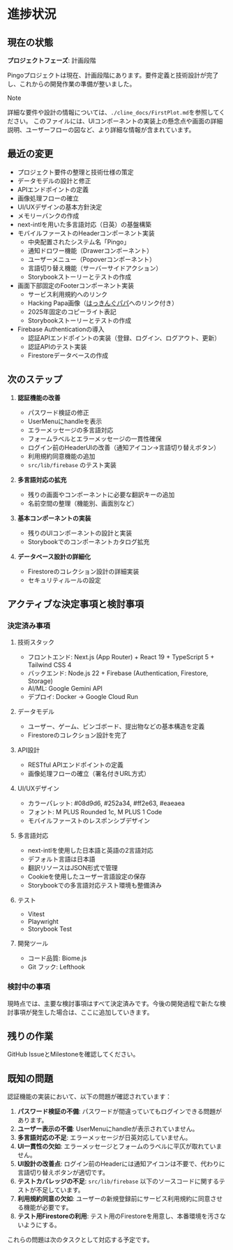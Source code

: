 # 進捗状況

## 現在の状態

**プロジェクトフェーズ**: 計画段階

Pingoプロジェクトは現在、計画段階にあります。要件定義と技術設計が完了し、これからの開発作業の準備が整いました。

> [!NOTE]
> 詳細な要件や設計の情報については、`./cline_docs/FirstPlot.md`を参照してください。
> このファイルには、UIコンポーネントの実装上の懸念点や画面の詳細説明、ユーザーフローの図など、より詳細な情報が含まれています。

## 最近の変更

- プロジェクト要件の整理と技術仕様の策定
- データモデルの設計と修正
- APIエンドポイントの定義
- 画像処理フローの確立
- UI/UXデザインの基本方針決定
- メモリーバンクの作成
- next-intlを用いた多言語対応（日英）の基盤構築
- モバイルファーストのHeaderコンポーネント実装
  - 中央配置されたシステム名「Pingo」
  - 通知ドロワー機能（Drawerコンポーネント）
  - ユーザーメニュー（Popoverコンポーネント）
  - 言語切り替え機能（サーバーサイドアクション）
  - Storybookストーリーとテストの作成
- 画面下部固定のFooterコンポーネント実装
  - サービス利用規約へのリンク
  - Hacking Papa画像（[はっきんぐパパ](https://hacking-papa.com)へのリンク付き）
  - 2025年固定のコピーライト表記
  - Storybookストーリーとテストの作成
- Firebase Authenticationの導入
  - 認証APIエンドポイントの実装（登録、ログイン、ログアウト、更新）
  - 認証APIのテスト実装
  - Firestoreデータベースの作成

## 次のステップ

1. **認証機能の改善**
   - パスワード検証の修正
   - UserMenuにhandleを表示
   - エラーメッセージの多言語対応
   - フォームラベルとエラーメッセージの一貫性確保
   - ログイン前のHeaderUIの改善（通知アイコン→言語切り替えボタン）
   - 利用規約同意機能の追加
   - `src/lib/firebase` のテスト実装

2. **多言語対応の拡充**
   - 残りの画面やコンポーネントに必要な翻訳キーの追加
   - 名前空間の整理（機能別、画面別など）

3. **基本コンポーネントの実装**
   - 残りのUIコンポーネントの設計と実装
   - Storybookでのコンポーネントカタログ拡充

4. **データベース設計の詳細化**
   - Firestoreのコレクション設計の詳細実装
   - セキュリティルールの設定

## アクティブな決定事項と検討事項

### 決定済み事項

1. 技術スタック
   - フロントエンド: Next.js (App Router) + React 19 + TypeScript 5 + Tailwind CSS 4
   - バックエンド: Node.js 22 + Firebase (Authentication, Firestore, Storage)
   - AI/ML: Google Gemini API
   - デプロイ: Docker → Google Cloud Run

2. データモデル
   - ユーザー、ゲーム、ビンゴボード、提出物などの基本構造を定義
   - Firestoreのコレクション設計を完了

3. API設計
   - RESTful APIエンドポイントの定義
   - 画像処理フローの確立（署名付きURL方式）

4. UI/UXデザイン
   - カラーパレット: #08d9d6, #252a34, #ff2e63, #eaeaea
   - フォント: M PLUS Rounded 1c, M PLUS 1 Code
   - モバイルファーストのレスポンシブデザイン

5. 多言語対応
   - next-intlを使用した日本語と英語の2言語対応
   - デフォルト言語は日本語
   - 翻訳リソースはJSON形式で管理
   - Cookieを使用したユーザー言語設定の保存
   - Storybookでの多言語対応テスト環境も整備済み

6. テスト
   - Vitest
   - Playwright
   - Storybook Test

7. 開発ツール
   - コード品質: Biome.js
   - Git フック: Lefthook

### 検討中の事項

現時点では、主要な検討事項はすべて決定済みです。今後の開発過程で新たな検討事項が発生した場合は、ここに追加していきます。

## 残りの作業

GitHub IssueとMilestoneを確認してください。

## 既知の問題

認証機能の実装において、以下の問題が確認されています：

1. **パスワード検証の不備**: パスワードが間違っていてもログインできる問題があります。
2. **ユーザー表示の不備**: UserMenuにhandleが表示されていません。
3. **多言語対応の不足**: エラーメッセージが日英対応していません。
4. **UI一貫性の欠如**: エラーメッセージとフォームのラベルに平仄が取れていません。
5. **UI設計の改善点**: ログイン前のHeaderには通知アイコンは不要で、代わりに言語切り替えボタンが適切です。
6. **テストカバレッジの不足**: `src/lib/firebase` 以下のソースコードに関するテストが不足しています。
7. **利用規約同意の欠如**: ユーザーの新規登録前にサービス利用規約に同意させる機能が必要です。
8. **テスト用Firestoreの利用**: テスト用のFirestoreを用意し、本番環境を汚さないようにする。

これらの問題は次のタスクとして対応する予定です。
